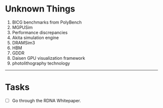 # Unknown Things
1) BICG benchmarks from PolyBench
2) MGPUSim
3) Performance discrepancies
4) Akita simulation engine
5) DRAMSim3
6) HBM
7) GDDR
8) Daisen GPU visualization framework
9) photolithography technology


---

# Tasks
- [ ] Go through the RDNA Whitepaper.